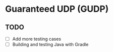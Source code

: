 # Guaranteed UDP (GUDP)

## TODO

- [ ] Add more testing cases
- [ ] Building and testing Java with Gradle
